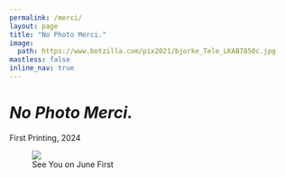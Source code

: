 ```yaml
---
permalink: /merci/
layout: page
title: "No Photo Merci."
image:
  path: https://www.botzilla.com/pix2021/bjorke_Tele_LKAB7850c.jpg
mastless: false
inline_nav: true
---
```


# _No Photo Merci._

First Printing, 2024

<figure class="align-center">
<img src="https://www.botzilla.com/pix2024/Bjorke-AATS-BizCard-sRGB-web.jpg">
<figcaption>See You on June First</figcaption>
</figure>

